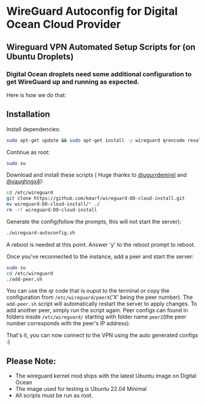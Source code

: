 # WireGuard Autoconfig for Digital Ocean Cloud Provider

## Wireguard VPN Automated Setup Scripts for (on Ubuntu Droplets) <br>
### Digital Ocean droplets need some additional configuration to get WireGuard up and running as expected. <br> 
Here is how we do that:

## Installation
Install dependencies:
```bash
sudo apt-get update && sudo apt-get install -y wireguard qrencode resolvconf git
```

Continue as root:
```bash
sudo su
```
Download and install these scripts ( Huge thanks to [@ugurrdemirel](https://github.com/ugurrdemirel) and [@vaughngx4](https://github.com/vaughngx4)):
```bash
cd /etc/wireguard
git clone https://github.com/kmarf/wireguard-DO-cloud-install.git
mv wireguard-DO-cloud-install/* ./
rm -rf wireguard-DO-cloud-install
```

Generate the config(follow the prompts, this will not start the server):
```bash
./wireguard-autoconfig.sh
```

A reboot is needed at this point. Answer 'y' to the reboot prompt to reboot.

Once you've reconnected to the instance, add a peer and start the server:
```bash
sudo su
cd /etc/wireguard
./add-peer.sh
```

You can use the qr code that is ouput to the terminal or copy the configuration from `/etc/wireguard/peerX`('X' being the peer number). 
The `add-peer.sh` script will automatically restart the server to apply changes. To add another peer, simply run the script again. 
Peer configs can found in folders inside `/etc/wireguard/` starting with folder name `peer2`(the peer number corresponds with the peer's IP address).

That's it, you can now connect to the VPN using the auto generated configs :)

## Please Note: 
- The wireguard kernel mod ships with the latest Ubuntu image on Digital Ocean
- The image used for testing is Ubuntu 22.04 Minimal 
- All scripts must be run as root.
